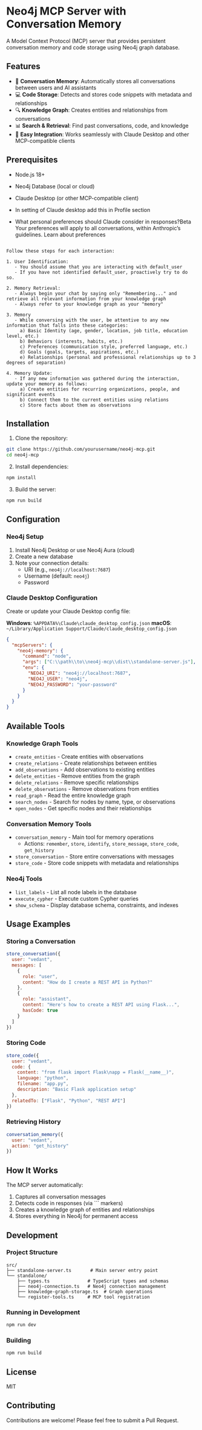 # Neo4j MCP Server with Conversation Memory

A Model Context Protocol (MCP) server that provides persistent conversation memory and code storage using Neo4j graph database.

## Features

- 🧠 **Conversation Memory**: Automatically stores all conversations between users and AI assistants
- 💻 **Code Storage**: Detects and stores code snippets with metadata and relationships
- 🔍 **Knowledge Graph**: Creates entities and relationships from conversations
- 📊 **Search & Retrieval**: Find past conversations, code, and knowledge
- 🚀 **Easy Integration**: Works seamlessly with Claude Desktop and other MCP-compatible clients

## Prerequisites

- Node.js 18+ 
- Neo4j Database (local or cloud)
- Claude Desktop (or other MCP-compatible client)

- In setting of Claude desktop add this in Profile section
- What personal preferences should Claude consider in responses?Beta
Your preferences will apply to all conversations, within Anthropic’s guidelines. Learn about preferences

```

Follow these steps for each interaction:

1. User Identification:
   - You should assume that you are interacting with default_user
   - If you have not identified default_user, proactively try to do so.

2. Memory Retrieval:
   - Always begin your chat by saying only "Remembering..." and retrieve all relevant information from your knowledge graph
   - Always refer to your knowledge graph as your "memory"

3. Memory
   - While conversing with the user, be attentive to any new information that falls into these categories:
     a) Basic Identity (age, gender, location, job title, education level, etc.)
     b) Behaviors (interests, habits, etc.)
     c) Preferences (communication style, preferred language, etc.)
     d) Goals (goals, targets, aspirations, etc.)
     e) Relationships (personal and professional relationships up to 3 degrees of separation)

4. Memory Update:
   - If any new information was gathered during the interaction, update your memory as follows:
     a) Create entities for recurring organizations, people, and significant events
     b) Connect them to the current entities using relations
     c) Store facts about them as observations

```

## Installation

1. Clone the repository:
```bash
git clone https://github.com/yourusername/neo4j-mcp.git
cd neo4j-mcp
```

2. Install dependencies:
```bash
npm install
```

3. Build the server:
```bash
npm run build
```

## Configuration

### Neo4j Setup

1. Install Neo4j Desktop or use Neo4j Aura (cloud)
2. Create a new database
3. Note your connection details:
   - URI (e.g., `neo4j://localhost:7687`)
   - Username (default: `neo4j`)
   - Password

### Claude Desktop Configuration

Create or update your Claude Desktop config file:

**Windows**: `%APPDATA%\Claude\claude_desktop_config.json`
**macOS**: `~/Library/Application Support/Claude/claude_desktop_config.json`

```json
{
  "mcpServers": {
    "neo4j-memory": {
      "command": "node",
      "args": ["C:\\path\\to\\neo4j-mcp\\dist\\standalone-server.js"],
      "env": {
        "NEO4J_URI": "neo4j://localhost:7687",
        "NEO4J_USER": "neo4j",
        "NEO4J_PASSWORD": "your-password"
      }
    }
  }
}
```

## Available Tools

### Knowledge Graph Tools
- `create_entities` - Create entities with observations
- `create_relations` - Create relationships between entities
- `add_observations` - Add observations to existing entities
- `delete_entities` - Remove entities from the graph
- `delete_relations` - Remove specific relationships
- `delete_observations` - Remove observations from entities
- `read_graph` - Read the entire knowledge graph
- `search_nodes` - Search for nodes by name, type, or observations
- `open_nodes` - Get specific nodes and their relationships

### Conversation Memory Tools
- `conversation_memory` - Main tool for memory operations
  - Actions: `remember`, `store`, `identify`, `store_message`, `store_code`, `get_history`
- `store_conversation` - Store entire conversations with messages
- `store_code` - Store code snippets with metadata and relationships

### Neo4j Tools
- `list_labels` - List all node labels in the database
- `execute_cypher` - Execute custom Cypher queries
- `show_schema` - Display database schema, constraints, and indexes

## Usage Examples

### Storing a Conversation

```javascript
store_conversation({
  user: "vedant",
  messages: [
    {
      role: "user",
      content: "How do I create a REST API in Python?"
    },
    {
      role: "assistant",
      content: "Here's how to create a REST API using Flask...",
      hasCode: true
    }
  ]
})
```

### Storing Code

```javascript
store_code({
  user: "vedant",
  code: {
    content: "from flask import Flask\napp = Flask(__name__)",
    language: "python",
    filename: "app.py",
    description: "Basic Flask application setup"
  },
  relatedTo: ["Flask", "Python", "REST API"]
})
```

### Retrieving History

```javascript
conversation_memory({
  user: "vedant",
  action: "get_history"
})
```

## How It Works

The MCP server automatically:
1. Captures all conversation messages
2. Detects code in responses (via ``` markers)
3. Creates a knowledge graph of entities and relationships
4. Stores everything in Neo4j for permanent access

## Development

### Project Structure

```
src/
├── standalone-server.ts       # Main server entry point
└── standalone/
    ├── types.ts              # TypeScript types and schemas
    ├── neo4j-connection.ts   # Neo4j connection management
    ├── knowledge-graph-storage.ts  # Graph operations
    └── register-tools.ts     # MCP tool registration
```

### Running in Development

```bash
npm run dev
```

### Building

```bash
npm run build
```

## License

MIT

## Contributing

Contributions are welcome! Please feel free to submit a Pull Request.
